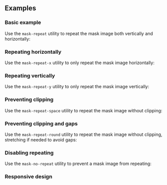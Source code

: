 ## Examples

### Basic example

Use the `mask-repeat` utility to repeat the mask image both vertically and horizontally:

### Repeating horizontally

Use the `mask-repeat-x` utility to only repeat the mask image horizontally:

### Repeating vertically

Use the `mask-repeat-y` utility to only repeat the mask image vertically:

### Preventing clipping

Use the `mask-repeat-space` utility to repeat the mask image without clipping:

### Preventing clipping and gaps

Use the `mask-repeat-round` utility to repeat the mask image without clipping, stretching if needed to avoid gaps:

### Disabling repeating

Use the `mask-no-repeat` utility to prevent a mask image from repeating:

### Responsive design
